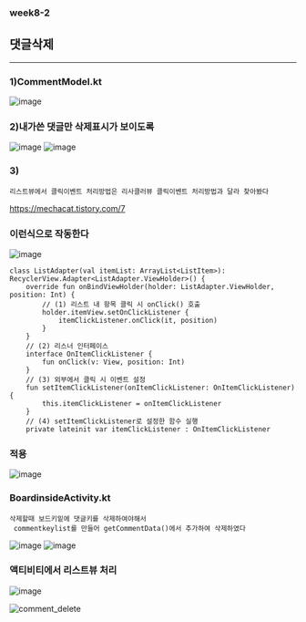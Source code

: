 ### week8-2

## 댓글삭제
--------------------
### 1)CommentModel.kt
![image](https://user-images.githubusercontent.com/97229292/167650912-1d8300bc-a7a3-446a-aa94-1673b813ae03.png)

### 2)내가쓴 댓글만 삭제표시가 보이도록
![image](https://user-images.githubusercontent.com/97229292/167651047-90ee4b37-d8c0-4f68-beae-d259cb334d9e.png)
![image](https://user-images.githubusercontent.com/97229292/167658001-a2c132cc-86c5-45a6-be7a-b4b72abfcfc5.png)



### 3)
```
리스트뷰에서 클릭이벤트 처리방법은 리사클러뷰 클릭이벤트 처리방법과 달라 찾아봤다
```
https://mechacat.tistory.com/7
### 이런식으로 작동한다
![image](https://user-images.githubusercontent.com/97229292/167652152-776c0846-dded-4b94-9021-ecee2f8ebcaa.png)
```
class ListAdapter(val itemList: ArrayList<ListItem>): RecyclerView.Adapter<ListAdapter.ViewHolder>() {
    override fun onBindViewHolder(holder: ListAdapter.ViewHolder, position: Int) {
        // (1) 리스트 내 항목 클릭 시 onClick() 호출
        holder.itemView.setOnClickListener {
            itemClickListener.onClick(it, position)
        }
    }
    // (2) 리스너 인터페이스
    interface OnItemClickListener {
        fun onClick(v: View, position: Int)
    }
    // (3) 외부에서 클릭 시 이벤트 설정
    fun setItemClickListener(onItemClickListener: OnItemClickListener) {
        this.itemClickListener = onItemClickListener
    }
    // (4) setItemClickListener로 설정한 함수 실행
    private lateinit var itemClickListener : OnItemClickListener
```
### 적용
![image](https://user-images.githubusercontent.com/97229292/167652397-8066bc7d-6030-4324-96f8-30eccb70740c.png)


### BoardinsideActivity.kt
```
삭제할때 보드키밑에 댓글키를 삭제하여야해서
 commentkeylist를 만들어 getCommentData()에서 추가하여 삭제하였다
```
![image](https://user-images.githubusercontent.com/97229292/167653041-b2eeeafd-50f3-4f8c-810d-44e255637958.png)
![image](https://user-images.githubusercontent.com/97229292/167658261-2c71810f-db13-4e2b-b767-48e9d67a3725.png)


### 액티비티에서 리스트뷰 처리
![image](https://user-images.githubusercontent.com/97229292/167653231-20efc968-f4d4-48a4-89a3-7fa4359d732f.png)

![comment_delete](https://user-images.githubusercontent.com/97229292/167658804-c4d6fad1-5810-4701-8f84-fd7990acf20c.gif)


